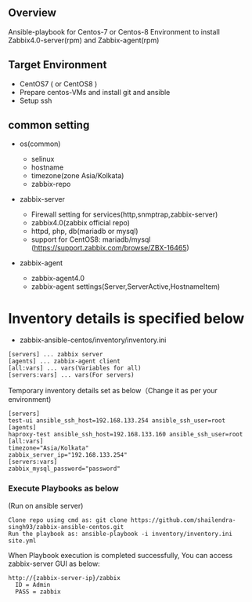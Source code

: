 ## Overview

Ansible-playbook for
Centos-7 or Centos-8 Environment to install
Zabbix4.0-server(rpm) and
Zabbix-agent(rpm)

## Target Environment

* CentOS7 ( or CentOS8 )
* Prepare centos-VMs and install git and ansible
* Setup ssh

## common setting 

* os(common)
	+ selinux
	+ hostname
	+ timezone(zone Asia/Kolkata)
	+ zabbix-repo

* zabbix-server
  + Firewall setting for services(http,snmptrap,zabbix-server)
  + zabbix4.0(zabbix official repo)
  + httpd, php, db(mariadb or mysql)
  + support for CentOS8: mariadb/mysql (https://support.zabbix.com/browse/ZBX-16465)
	
  
* zabbix-agent
	+ zabbix-agent4.0
  + zabbix-agent settings(Server,ServerActive,HostnameItem)

# Inventory details is specified below

* zabbix-ansible-centos/inventory/inventory.ini

```
[servers] ... zabbix server
[agents] ... zabbix-agent client
[all:vars] ... vars(Variables for all)
[servers:vars] ... vars(For servers)
```

Temporary inventory details set as below（Change it as per your environment)
```
[servers]
test-ui ansible_ssh_host=192.168.133.254 ansible_ssh_user=root
[agents]
haproxy-test ansible_ssh_host=192.168.133.160 ansible_ssh_user=root
[all:vars]
timezone="Asia/Kolkata"
zabbix_server_ip="192.168.133.254"
[servers:vars]
zabbix_mysql_password="password"
```

### Execute Playbooks as below

(Run on ansible server)
```
Clone repo using cmd as: git clone https://github.com/shailendra-singh93/zabbix-ansible-centos.git
Run the playbook as: ansible-playbook -i inventory/inventory.ini site.yml
```

When Playbook execution is completed successfully, You can access zabbix-server GUI as below:
```
http://{zabbix-server-ip}/zabbix
  ID = Admin
  PASS = zabbix
```
